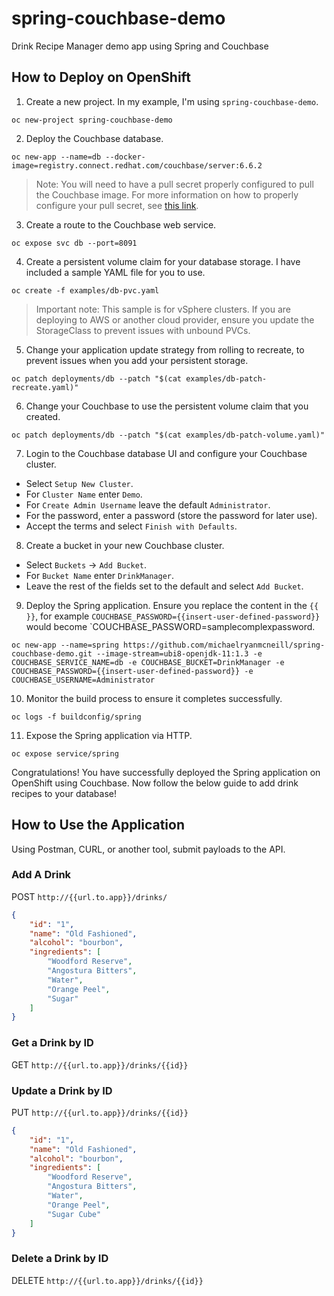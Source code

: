 # spring-couchbase-demo
Drink Recipe Manager demo app using Spring and Couchbase

## How to Deploy on OpenShift
1. Create a new project. In my example, I'm using `spring-couchbase-demo`.
```
oc new-project spring-couchbase-demo
```

2. Deploy the Couchbase database. 
```
oc new-app --name=db --docker-image=registry.connect.redhat.com/couchbase/server:6.6.2
```
> Note: You will need to have a pull secret properly configured to pull the Couchbase image. For more information on how to properly configure your pull secret, see [this link](https://catalog.redhat.com/software/containers/couchbase/server/59f051fa2937384ff320d995?container-tabs=gti).
3. Create a route to the Couchbase web service.
```
oc expose svc db --port=8091
```
4. Create a persistent volume claim for your database storage. I have included a sample YAML file for you to use.
```
oc create -f examples/db-pvc.yaml
```
> Important note: This sample is for vSphere clusters. If you are deploying to AWS or another cloud provider, ensure you update the StorageClass to prevent issues with unbound PVCs. 
5. Change your application update strategy from rolling to recreate, to prevent issues when you add your persistent storage.
```
oc patch deployments/db --patch "$(cat examples/db-patch-recreate.yaml)"
```
6. Change your Couchbase to use the persistent volume claim that you created. 
```
oc patch deployments/db --patch "$(cat examples/db-patch-volume.yaml)"
```
7. Login to the Couchbase database UI and configure your Couchbase cluster.

- Select `Setup New Cluster`.
- For `Cluster Name` enter `Demo`.
- For `Create Admin Username` leave the default `Administrator`.
- For the password, enter a password (store the password for later use). 
- Accept the terms and select `Finish with Defaults`.

8. Create a bucket in your new Couchbase cluster.

- Select `Buckets` -> `Add Bucket`.
- For `Bucket Name` enter `DrinkManager`.
- Leave the rest of the fields set to the default and select `Add Bucket`. 

9. Deploy the Spring application. 
Ensure you replace the content in the `{{ }}`, for example `COUCHBASE_PASSWORD={{insert-user-defined-password}}` would become `COUCHBASE_PASSWORD=samplecomplexpassword.
```
oc new-app --name=spring https://github.com/michaelryanmcneill/spring-couchbase-demo.git --image-stream=ubi8-openjdk-11:1.3 -e COUCHBASE_SERVICE_NAME=db -e COUCHBASE_BUCKET=DrinkManager -e COUCHBASE_PASSWORD={{insert-user-defined-password}} -e COUCHBASE_USERNAME=Administrator
```
10. Monitor the build process to ensure it completes successfully.
```
oc logs -f buildconfig/spring
```
11. Expose the Spring application via HTTP.
```
oc expose service/spring
```

Congratulations! You have successfully deployed the Spring application on OpenShift using Couchbase. Now follow the below guide to add drink recipes to your database!

## How to Use the Application

Using Postman, CURL, or another tool, submit payloads to the API. 

### Add A Drink
POST `http://{{url.to.app}}/drinks/`
```json
{
    "id": "1",
    "name": "Old Fashioned",
    "alcohol": "bourbon",
    "ingredients": [
        "Woodford Reserve",
        "Angostura Bitters",
        "Water",
        "Orange Peel",
        "Sugar"
    ]
}
```

### Get a Drink by ID
GET `http://{{url.to.app}}/drinks/{{id}}`

### Update a Drink by ID
PUT `http://{{url.to.app}}/drinks/{{id}}`
```json
{
    "id": "1",
    "name": "Old Fashioned",
    "alcohol": "bourbon",
    "ingredients": [
        "Woodford Reserve",
        "Angostura Bitters",
        "Water",
        "Orange Peel",
        "Sugar Cube"
    ]
}
```

### Delete a Drink by ID
DELETE `http://{{url.to.app}}/drinks/{{id}}`